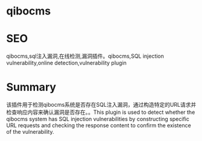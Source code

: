 # qibocms
# SEO
qibocms,sql注入漏洞,在线检测,漏洞插件。qibocms,SQL injection vulnerability,online detection,vulnerability plugin
# Summary
该插件用于检测qibocms系统是否存在SQL注入漏洞，通过构造特定的URL请求并检查响应内容来确认漏洞是否存在。。This plugin is used to detect whether the qibocms system has SQL injection vulnerabilities by constructing specific URL requests and checking the response content to confirm the existence of the vulnerability.
